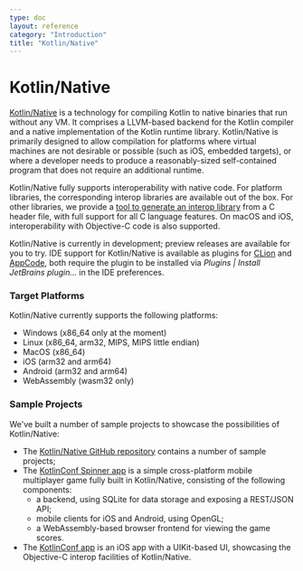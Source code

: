 ```yaml
---
type: doc
layout: reference
category: "Introduction"
title: "Kotlin/Native"
---
```


# Kotlin/Native

[Kotlin/Native](https://github.com/JetBrains/kotlin-native/) is a technology for compiling Kotlin to native binaries that run without any VM.
It comprises a LLVM-based backend for the Kotlin compiler and a native implementation of the Kotlin runtime
library. Kotlin/Native is primarily designed to allow compilation for platforms where virtual machines 
are not desirable or possible (such as iOS, embedded targets), or where a developer needs to produce 
a reasonably-sized self-contained program that does not require an additional runtime.

Kotlin/Native fully supports interoperability with native code. For platform libraries, the corresponding
interop libraries are available out of the box. For other libraries, we provide a 
[tool to generate an interop library](https://github.com/JetBrains/kotlin-native/blob/master/INTEROP.md) 
from a C header file, with full support for all C language features. 
On macOS and iOS, interoperability with Objective-C code is also supported.

Kotlin/Native is currently in development; preview releases are available for you to try. IDE support
for Kotlin/Native is available as plugins for [CLion](https://www.jetbrains.com/clion/) and [AppCode](https://www.jetbrains.com/objc/), both require the plugin to be installed via *Plugins | Install JetBrains plugin...* in the IDE preferences.

### Target Platforms

Kotlin/Native currently supports the following platforms:

   * Windows (x86_64 only at the moment)
   * Linux (x86_64, arm32, MIPS, MIPS little endian)
   * MacOS (x86_64)
   * iOS (arm32 and arm64)
   * Android (arm32 and arm64)
   * WebAssembly (wasm32 only)

### Sample Projects

We've built a number of sample projects to showcase the possibilities of Kotlin/Native:

 * The [Kotlin/Native GitHub repository](https://github.com/JetBrains/kotlin-native/tree/master/samples) contains a number of sample projects;
 * The [KotlinConf Spinner app](https://github.com/jetbrains/kotlinconf-spinner) is a simple cross-platform 
   mobile multiplayer game fully built in Kotlin/Native, consisting of the following components:
     - a backend, using SQLite for data storage and exposing a REST/JSON API;
     - mobile clients for iOS and Android, using OpenGL;
     - a WebAssembly-based browser frontend for viewing the game scores.
 * The [KotlinConf app](https://github.com/JetBrains/kotlinconf-app/tree/master/ios) is an iOS app
   with a UIKit-based UI, showcasing the Objective-C interop facilities of Kotlin/Native.

       



